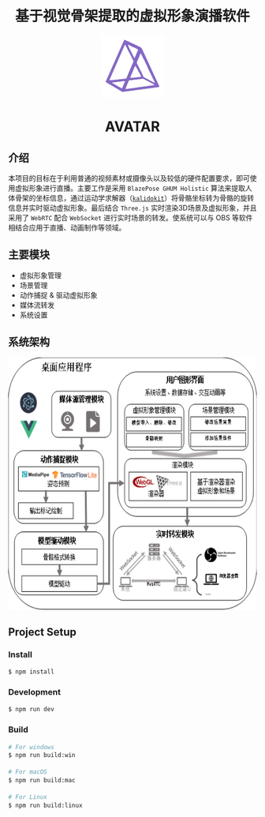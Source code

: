 <h1 align="center">基于视觉骨架提取的虚拟形象演播软件</h1>

<div align="center">
<img src="https://github.com/pan-jy/avatar/blob/master/resources/icon.png" height="128px" width="128px">
</div>
  
<h1 align="center">AVATAR</h1>

## 介绍

本项目的目标在于利用普通的视频素材或摄像头以及较低的硬件配置要求，即可使用虚拟形象进行直播。主要工作是采用 `BlazePose GHUM Holistic` 算法来提取人体骨架的坐标信息，通过运动学求解器（[`kalidokit`](https://github.com/yeemachine/kalidokit)）将骨骼坐标转为骨骼的旋转信息并实时驱动虚拟形象。最后结合 `Three.js` 实时渲染3D场景及虚拟形象，并且采用了 `WebRTC` 配合 `WebSocket` 进行实时场景的转发。使系统可以与 OBS 等软件相结合应用于直播、动画制作等领域。

## 主要模块

- 虚拟形象管理
- 场景管理
- 动作捕捉 & 驱动虚拟形象
- 媒体流转发
- 系统设置

## 系统架构

<div align="center">
<img src="https://github.com/pan-jy/avatar/blob/master/resources/system.png" height="512px" width="512px">
</div>

## Project Setup

### Install

```bash
$ npm install
```

### Development

```bash
$ npm run dev
```

### Build

```bash
# For windows
$ npm run build:win

# For macOS
$ npm run build:mac

# For Linux
$ npm run build:linux
```

